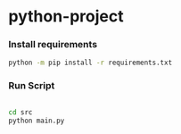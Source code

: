 


# python-project

### Install requirements
```bash
python -m pip install -r requirements.txt
```

### Run Script 
```bash

cd src
python main.py
```
